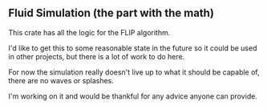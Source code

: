 ## Fluid Simulation (the part with the math)
This crate has all the logic for the FLIP algorithm.

I'd like to get this to some reasonable state in the future so it could be used in other projects, but there is a lot of work to do here.

For now the simulation really doesn't live up to what it should be capable of, there are no waves or splashes.

I'm working on it and would be thankful for any advice anyone can provide.
